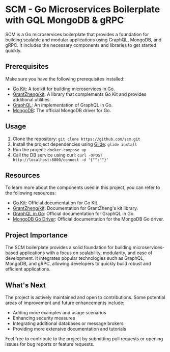 # SCM - Go Microservices Boilerplate with GQL MongoDB & gRPC

SCM is a Go microservices boilerplate that provides a foundation for building scalable and modular applications using GraphQL, MongoDB, and gRPC. It includes the necessary components and libraries to get started quickly.

## Prerequisites

Make sure you have the following prerequisites installed:

- [Go Kit](https://github.com/go-kit/kit): A toolkit for building microservices in Go.
- [GrantZheng/kit](https://github.com/GrantZheng/kit): A library that complements Go Kit and provides additional utilities.
- [GraphQL](https://github.com/graphql-go/graphql): An implementation of GraphQL in Go.
- [MongoDB](https://gopkg.in/mgo.v2): The official MongoDB driver for Go.

## Usage

1. Clone the repository: `git clone https://github.com/scm.git`
2. Install the project dependencies using [Glide](https://glide.sh/): `glide install`
3. Run the project: `docker-compose up`
4. Call the DB service using curl: `curl -XPOST http://localhost:8800/connect -d '{"":""}'`

## Resources

To learn more about the components used in this project, you can refer to the following resources:

- [Go Kit](https://github.com/go-kit/kit): Official documentation for Go Kit.
- [GrantZheng/kit](https://github.com/GrantZheng/kit): Documentation for GrantZheng's kit library.
- [GraphQL in Go](https://github.com/graphql-go/graphql): Official documentation for GraphQL in Go.
- [MongoDB Go Driver](https://gopkg.in/mgo.v2): Official documentation for the MongoDB Go driver.

## Project Importance

The SCM boilerplate provides a solid foundation for building microservices-based applications with a focus on scalability, modularity, and ease of development. It integrates popular technologies such as GraphQL, MongoDB, and gRPC, allowing developers to quickly build robust and efficient applications.

## What's Next

The project is actively maintained and open to contributions. Some potential areas of improvement and future enhancements include:

- Adding more examples and usage scenarios
- Enhancing security measures
- Integrating additional databases or message brokers
- Providing more extensive documentation and tutorials

Feel free to contribute to the project by submitting pull requests or opening issues for bug reports or feature requests.

